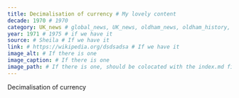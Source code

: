 ```yaml
---
title: Decimalisation of currency # My lovely content
decade: 1970 # 1970
category: UK_news # global_news, UK_news, oldham_news, oldham_history, towers, surrounding_estate # Always exactly one category
year: 1971 # 1975 # if we have it
source: # Sheila # If we have it
link: # https://wikipedia.org/dsdsadsa # If we have it
image_alt: # If there is one
image_caption: # If there is one
image_path: # If there is one, should be colocated with the index.md file in the folder
---
```


Decimalisation of currency
